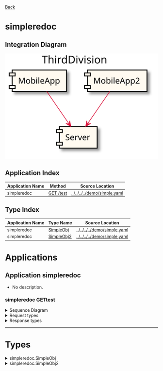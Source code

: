 

[Back](../README.md)


# simpleredoc

## Integration Diagram
![](demo/markdown/integration.svg)







## Application Index
| Application Name | Method | Source Location |
----|----|----
simpleredoc | [GET /test](#simpleredoc-GETtest) | [../../../../demo/simple.yaml](../../../../demo/simple.yaml)|  

## Type Index
| Application Name | Type Name | Source Location |
----|----|----
simpleredoc | [SimpleObj](#simpleredoc.SimpleObj) | [../../../../demo/simple.yaml](../../../../demo/simple.yaml)|
simpleredoc | [SimpleObj2](#simpleredoc.SimpleObj2) | [../../../../demo/simple.yaml](../../../../demo/simple.yaml)|




# Applications





## Application simpleredoc

- No description.







### simpleredoc GETtest


<details>
<summary>Sequence Diagram</summary>

![](demo/markdown/simpleredoc/gettest.svg)
</details>

<details>
<summary>Request types</summary>

#### Request types







</details>
<details>
<summary>Response types</summary>

#### Response types





![](demo/markdown/simpleredoc/simpleobj.svg)



</details>

---




# Types




<details>
<summary>simpleredoc.SimpleObj</summary>

### simpleredoc.SimpleObj

- 

![](demo/markdown/simpleredoc/simpleobjsimple.svg)

[Full Diagram](demo/markdown/simpleredoc/simpleobj.svg)

#### Fields

| Field name | Type | Description |
|----|----|----|
| name | string | |

</details>
<details>
<summary>simpleredoc.SimpleObj2</summary>

### simpleredoc.SimpleObj2

- 

![](demo/markdown/simpleredoc/simpleobj2simple.svg)

[Full Diagram](demo/markdown/simpleredoc/simpleobj2.svg)

#### Fields

| Field name | Type | Description |
|----|----|----|
| name | SimpleObj | |

</details>

<div class="footer">

